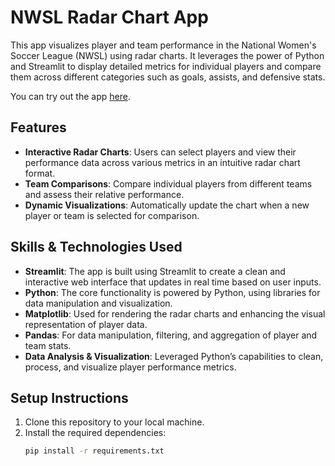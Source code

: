 # NWSL Radar Chart App

This app visualizes player and team performance in the National Women's Soccer League (NWSL) using radar charts. It leverages the power of Python and Streamlit to display detailed metrics for individual players and compare them across different categories such as goals, assists, and defensive stats.

You can try out the app [here](https://nwslradarcharts-fqeal2yyb6lgdmrfgsp3s4.streamlit.app/).

## Features

- **Interactive Radar Charts**: Users can select players and view their performance data across various metrics in an intuitive radar chart format.
- **Team Comparisons**: Compare individual players from different teams and assess their relative performance.
- **Dynamic Visualizations**: Automatically update the chart when a new player or team is selected for comparison.

## Skills & Technologies Used

- **Streamlit**: The app is built using Streamlit to create a clean and interactive web interface that updates in real time based on user inputs.
- **Python**: The core functionality is powered by Python, using libraries for data manipulation and visualization.
- **Matplotlib**: Used for rendering the radar charts and enhancing the visual representation of player data.
- **Pandas**: For data manipulation, filtering, and aggregation of player and team stats.
- **Data Analysis & Visualization**: Leveraged Python’s capabilities to clean, process, and visualize player performance metrics.

## Setup Instructions

1. Clone this repository to your local machine.
2. Install the required dependencies:
   ```bash
   pip install -r requirements.txt
